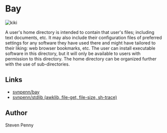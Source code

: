 Bay
============
![kiki][1]

A user's home directory is intended to contain that user's files; including
text documents, etc. It may also include their configuration files of
preferred settings for any software they have used there and might have
tailored to their liking: web browser bookmarks, etc. The user can install
executable software in this directory, but it will only be available to users
with permission to this directory. The home directory can be organized further
with the use of sub-directories.

Links
------------------
- [svnpenn/bay][2]
- [svnpenn/stdlib (awklib, file-get, file-size, sh-trace)][3]

Author
------------
Steven Penny

[protocol is needed for image to render]::
[1]:https://raw.githubusercontent.com/svnpenn/bay/master/bay.jpg
[2]:https://github.com/svnpenn/bay
[3]:https://github.com/svnpenn/stdlib
